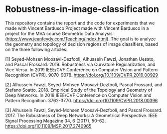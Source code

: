 # Robustness-in-image-classification

This repository contains the report and the code for experiments that we made with Vincent Bardusco Project made with Vincent Bardusco in a project for the MVA course Geometric Data Analysis (https://www.jeanfeydy.com/Teaching/index.html).
The goal is to analyze the geometry and topology of decision regions of image classifiers, based on the three following articles:

[1] Seyed-Mohsen Moosavi-Dezfooli, Alhussein Fawzi, Jonathan Uesato, and Pascal
Frossard. 2019. Robustness via Curvature Regularization, and Vice Versa. In
2019 IEEE/CVF Conference on Computer Vision and Pattern Recognition (CVPR).
9070-9078. https://doi.org/10.1109/CVPR.2019.00929

[2] Alhussein Fawzi, Seyed-Mohsen Moosavi-Dezfooli, Pascal Frossard, and Stefano
Soatto. 2018. Empirical Study of the Topology and Geometry of Deep Networks. In
2018 IEEE/CVF Conference on Computer Vision and Pattern Recognition. 3762-3770.
https://doi.org/10.1109/CVPR.2018.00396

[3] Alhussein Fawzi, Seyed-Mohsen Moosavi-Dezfooli, and Pascal Frossard. 2017. The
Robustness of Deep Networks: A Geometrical Perspective. IEEE Signal Processing
Magazine 34, 6 (2017), 50–62. https://doi.org/10.1109/MSP.2017.2740965
